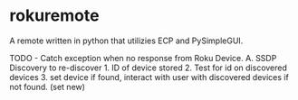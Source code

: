 # rokuremote
A remote written in python that utilizies ECP and PySimpleGUI.

TODO - Catch exception when no response from Roku Device.
  A. SSDP Discovery to re-discover
    1. ID of device stored
    2. Test for id on discovered devices
    3. set device if found, interact with user with discovered devices if not found. (set new)

